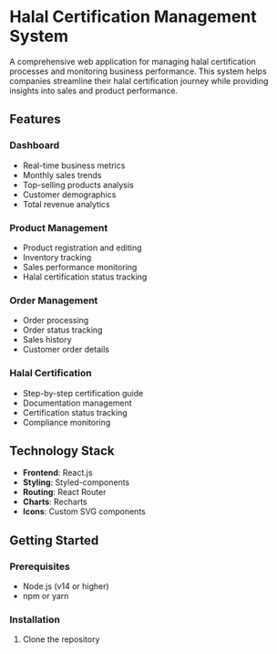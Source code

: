 # Halal Certification Management System

A comprehensive web application for managing halal certification processes and monitoring business performance. This system helps companies streamline their halal certification journey while providing insights into sales and product performance.

## Features

### Dashboard
- Real-time business metrics
- Monthly sales trends
- Top-selling products analysis
- Customer demographics
- Total revenue analytics

### Product Management
- Product registration and editing
- Inventory tracking
- Sales performance monitoring
- Halal certification status tracking

### Order Management
- Order processing
- Order status tracking
- Sales history
- Customer order details

### Halal Certification
- Step-by-step certification guide
- Documentation management
- Certification status tracking
- Compliance monitoring

## Technology Stack

- **Frontend**: React.js
- **Styling**: Styled-components
- **Routing**: React Router
- **Charts**: Recharts
- **Icons**: Custom SVG components

## Getting Started

### Prerequisites
- Node.js (v14 or higher)
- npm or yarn

### Installation

1. Clone the repository